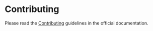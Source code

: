 # Contributing

Please read the [Contributing](https://databasex.dymmond.com/contributing/)
guidelines in the official documentation.
